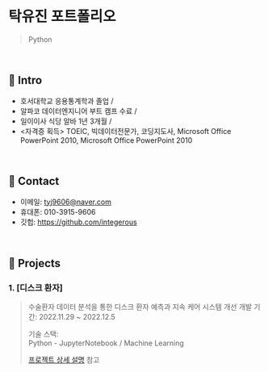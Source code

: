 # 탁유진 포트폴리오
>Python

</br>

## :pushpin: Intro
- 호서대학교 응용통계학과 졸업 /
- 알파코 데이터엔지니어 부트 캠프 수료 /
- 일이이사 식당 알바 1년 3개월 /
- <자격증 획득> TOEIC, 빅데이터전문가, 코딩지도사, Microsoft Office PowerPoint 2010, Microsoft Office PowerPoint 2010


</br>

## :pushpin: Contact
- 이메일: tyj9606@naver.com
- 휴대폰: 010-3915-9606
- 깃헙: https://github.com/integerous

</br>

## :pushpin: Projects
### 1. [디스크 환자]
>수술환자 데이터 분석을 통한 디스크 환자 예측과 지속 케어 시스템 개선
>개발 기간: 2022.11.29 ~ 2022.12.5  
>  
>기술 스택:  
>Python - JupyterNotebook / Machine Learning
>  
>[프로젝트 상세 설명](https://github.com/Integerous/goQuality) 참고
